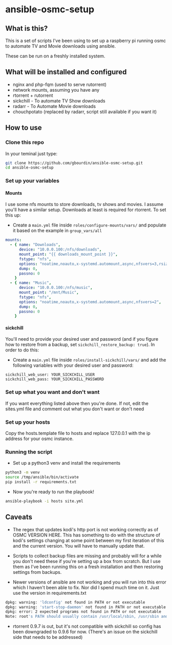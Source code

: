 # ansible-osmc-setup

## What is this?
This is a set of scripts I've been using to set up a raspberry pi running
osmc to automate TV and Movie downloads using ansible.

These can be run on a freshly installed system.

## What will be installed and configured
* nginx and php-fqm (used to serve rutorrent)
* network mounts, assuming you have any
* rtorrent + rutorrent
* sickchill - To automate TV Show downloads
* radarr - To Automate Movie downloads
* chouchpotato (replaced by radarr, script still available if you want it)

## How to use
### Clone this repo
In your teminal just type:
```bash
git clone https://github.com/gbourdin/ansible-osmc-setup.git
cd ansible-osmc-setup
```
### Set up your variables
#### Mounts
I use some nfs mounts to store downloads, tv shows and movies. I assume you'll
have a similar setup. Downloads at least is required for rtorrent.
To set this up:
* Create a ```main.yml``` file inside ```roles/configure-mounts/vars/``` and 
populate it based on the example in ```group_vars/all```
```yaml
mounts:
  - { name: "Downloads",
      device: "10.0.0.100:/nfs/downloads",
      mount_point: "{{ downloads_mount_point }}",
      fstype: "nfs",
      options: "noatime,noauto,x-systemd.automount,async,nfsvers=3,rsize=65536,wsize=65536,nolock,nofail,local_lock=all,soft,retrans=2,tcp",
      dump: 0,
      passno: 0
    }
  - { name: "Music",
      device: "10.0.0.100:/nfs/music",
      mount_point: "/mnt/Music",
      fstype: "nfs",
      options: "noatime,noauto,x-systemd.automount,async,nfsvers=2",
      dump: 0,
      passno: 0
    }
```
#### sickchill
You'll need to provide your desired user and password (and if you figure how
to restore from a backup, set ```sickchill_restore_backup: true```). In order to
do this:
* Create a ```main.yml``` file inside ```roles/install-sickchill/vars/``` and 
add the following variables with your desired user and password:
```
sickchill_web_user: YOUR_SICKCHILL_USER
sickchill_web_pass: YOUR_SICKCHILL_PASSWORD
```

### Set up what you want and don't want
If you want everything listed above then you're done. If not, edit the sites.yml
file and comment out what you don't want or don't need

### Set up your hosts
Copy the hosts.template file to hosts and replace 127.0.0.1 with 
the ip address for your osmc instance.

### Running the script
* Set up a python3 venv and install the requirements
```bash
python3 -m venv
source /tmp/ansible/bin/activate
pip install -r requirements.txt
```

* Now you're ready to run the playbook!
```bash
ansible-playbook -i hosts site.yml 
```

## Caveats
* The regex that updates kodi's http port is not working correctly as of
OSMC VERSION HERE. This has something to do with the structure of kodi's
settings changing at some point between my first iteration of this and
the current version. You will have to manually update that.

* Scripts to collect backup files are missing and probably will for a while
you don't need these if you're setting up a box from scratch. But I use
them as I've been running this on a fresh installation and then restoring
settings from backups.

* Newer versions of ansible are not working and you will run into this error
which I haven't been able to fix. Nor did I spend much time on it. Just use
the version in requirements.txt
```bash
dpkg: warning: 'ldconfig' not found in PATH or not executable
dpkg: warning: 'start-stop-daemon' not found in PATH or not executable
dpkg: error: 2 expected programs not found in PATH or not executable
Note: root's PATH should usually contain /usr/local/sbin, /usr/sbin and /sbin
```

* rtorrent 0.9.7 is out, but it's not compatible with sickchill so config
has been downgraded to 0.9.6 for now. (There's an issue on the sickchill side
that needs to be addressed)